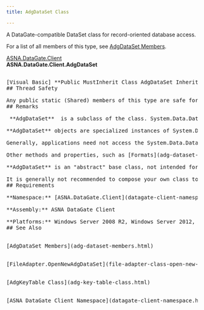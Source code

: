 ```yaml
---
title: AdgDataSet Class

---
```


A DataGate-compatible DataSet class for record-oriented database access.

For a list of all members of this type, see [AdgDataSet Members](adg-dataset-members.html).

[ASNA.DataGate.Client](datagate-client-namespace.html) <br /> **ASNA.DataGate.Client.<span>AdgDataSet</span>** 
<pre class="syntax" />

[Visual Basic] **Public MustInherit Class AdgDataSet Inherits System.Data.DataSet** 
## Thread Safety

Any public static (Shared) members of this type are safe for multithreaded operations. Any instance members are not guaranteed to be thread safe.
## Remarks

<span> **AdgDataSet** </span> is a subclass of the class. <span>System.Data.DataSet</span> is used widely throughout the .NET Framework. When used in tandem with [FileAdapter](file-adapter-class.html) **AdgDataSet** features methods to facilitate record-oriented access, while maintaining all of the integration and set-oriented features of System.Data.DataSet. 

**AdgDataSet** objects are specialized instances of System.Data. DataSet, distinguished by the composition of the data tables they contain. The **Tables** property of System.Data.DataSet is a collection of objects. In **AdgDataSet** objects, the tables referred to by the Tables property represent the formats of a DataGate file. Each table in a System.Data.DataSet contains a **Rows** collection of objects. System.Data.DataRow objects are used to model records in DG. Records are composed of fields, and in System.Data.DataRow, field data is accessed with it's **Item** and **ItemArray** properties. Some field meta-data, or type information, is available from the **Columns** property of System.Data.DataTable.

Generally, applications need not access the System.Data.DataTable objects in **AdgDataSet** via the Tables property, etc. Rather, **AdgDataSet** provides several methods and properties for accessing particular rows of a table, such as [ActiveRow](adg-dataset-class-active-row-property.html) property and [PrepareRow](adg-dataset-class-prepare-row-method-main.html), [AddPreparedRowAndSetActive](adg-dataset-class-add-prepared-row-and-set-active-method.html), [AddRow](adg-dataset-class-add-row-methods.html), [InsertRow](adg-dataset-class-insert-row-methods.html), [SetActive](adg-dataset-class-set-active-methods.html), and [DeleteRow](adg-dataset-class-delete-row-method.html) methods. 

Other methods and properties, such as [Formats](adg-dataset-class-formats-property.html), [FormatIDs](adg-dataset-class-formatids-property.html), [GetFormatIndex](adg-dataset-class-get-format-index-method.html), [GetFormatName](adg-dataset-class-get-format-name-method.html), [CurrentFormatIndex](adg-dataset-class-get-format-index-method.html), and [CurrentFormatName](adg-dataset-class-current-format-name-property.html), provide information about the formats of the file modeled by **AdgDataSet** . When a format modeled by **AdgDataSet** contains a key, [NewKeyTable](adg-dataset-class-new-key-table-methods.html) provides a method to construct a key buffer for keyed access methods.

**AdgDataSet** is an "abstract" base class, not intended for direct instantiation (<span>MustInherit in VB). **AdgDataSet** instances are returned by [FileAdapter.OpenNewAdgDataSet](file-adapter-class-open-new-adg-dataset-method.html) or by instantiating another class that inherits **AdgDataSet.** For most applications, it is sufficient to use **<code>OpenNewAdgDataSet</code>** to create the **AdgDataSet** instance, since this method creates table structures in the **AdgDataSet** to match the formats of the file to be accessed.</span>

It is generally not recommended to compose your own class to inherit **AdgDataSet** . Such a class could be directly instantiated, however. Alternately, an **AdgDataSet** sub-class created with a DG-aware development tool, such as Visual RPG, can be directly instantiated for use with access functions like [FileAdapter.Open](file-adapter-class-open-method.html).
## Requirements

**Namespace:** [ASNA.DataGate.Client](datagate-client-namespace.html) 

**Assembly:** ASNA DataGate Client

**Platforms:** Windows Server 2008 R2, Windows Server 2012, Windows 7, Windows 8 Pro, Windows 8.1 Pro, Windows 10
## See Also


[AdgDataSet Members](adg-dataset-members.html)
							  <br />
[FileAdapter.OpenNewAdgDataSet](file-adapter-class-open-new-adg-dataset-method.html)
							  <br />
[AdgKeyTable Class](adg-key-table-class.html)
							  <br />
[ASNA DataGate Client Namespace](datagate-client-namespace.html)
							  <br /><br />
							  <br />

